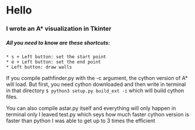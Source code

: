 # Hello
### I wrote an A* visualization in Tkinter

##### All you need to know are these shortcuts:
    * s + Left button: set the start point
    * e + Left button: set the end point
    * Left button: draw walls


If you compile pathfinder.py with the -c argument, the cython version of A* will load.
But first, you need cython downloaded and then write in terminal in that directory
`$ python3 setup.py build_ext -i`
which will build cython files.

You can also compile astar.py itself and everything will only happen in terminal only
I leaved test.py which seys how much faster cython version is faster than python
I was able to get up to 3 times the efficient